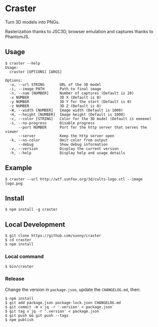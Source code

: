 Craster
=======

Turn 3D models into PNGs.

Rasterization thanks to JSC3D, browser emulation and captures thanks to
PhantomJS.

Usage
-----

    $ craster --help
    Usage:
      craster [OPTIONS] [ARGS]

    Options:
      -u, --url STRING       URL of the 3D model
      -i, --image PATH       Path to final image
      -n, --num [NUMBER]     Number of captures (Default is 20)
      -x NUMBER              3D X (Default is 0)
      -y NUMBER              3D Y for the start (Default is 0)
      -z NUMBER              3D Z (Default is 0)
      -W, --width [NUMBER]   Image width (Default is 1000)
      -H, --height [NUMBER]  Image height (Default is 1000)
      -c, --color [STRING]   Color for the 3D model (Default is eeeeee)
      -s, --no-progress      Disable progress
          --port NUMBER      Port for the http server that serves the viewer
          --server           Keep the http server open
      -k, --no-color         Omit color from output
          --debug            Show debug information
      -v, --version          Display the current version
      -h, --help             Display help and usage details

Example
-------

    $ craster --url http://wtf.sunfox.org/3d/cults-logo.stl --image logo.png

Install
-------

    $ npm install -g craster

Local Development
-----------------

    $ git clone https://github.com/sunny/craster
    $ cd craster
    $ npm install

### Local command

    $ bin/craster

### Release

Change the version in `package.json`, update the `CHANGELOG.md`, then:

    $ npm install
    $ git add package.json package-lock.json CHANGELOG.md
    $ git commit -m v`jq -r '.version' < package.json`
    $ git tag v`jq -r '.version' < package.json`
    $ git push && git push --tags
    $ npm publish
